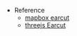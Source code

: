- Reference
  - [mapbox earcut](https://github.com/mapbox/earcut)
  - [threejs Earcut](https://threejs.org/docs/#api/en/extras/Earcut)